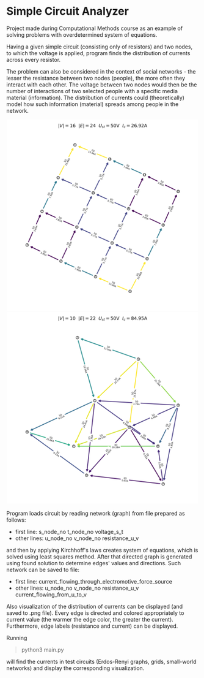 # Simple Circuit Analyzer
Project made during Computational Methods course as an example of solving problems 
with overdetermined system of equations.

Having a given simple circuit (consisting only of resistors) and two nodes, 
to which the voltage is applied, program finds the distribution 
of currents across every resistor.

The problem can also be considered in the context of social networks - the lesser the 
resistance between two nodes (people), the more often they interact with each other.
The voltage between two nodes would then be the number of interactions of two selected
people with a specific media material (information).
The distribution of currents could (theoretically) model how such information (material)
spreads among people in the network.

<p align="center">
  <img src="imgs/grid_4_4_3.png" width="500" title="Grid 4x4">
  <img src="imgs/erdos_renyi_10_0.4_3.png" width="500" title="Erdos-Renyi graph n = 10, p = 0.4">
</p>

Program loads circuit by reading network (graph) from file prepared as follows:
* first line: s_node_no t_node_no voltage_s_t
* other lines: u_node_no v_node_no resistance_u_v

and then by applying Kirchhoff's laws creates system of equations, which is solved 
using least squares method.
After that directed graph is generated using found solution to determine edges' values
and directions.
Such network can be saved to file:
* first line: current_flowing_through_electromotive_force_source
* other lines: u_node_no v_node_no resistance_u_v current_flowing_from_u_to_v

Also visualization of the distribution of currents can be displayed (and saved to .png file).
Every edge is directed and colored appropriately to current value (the warmer the edge 
color, the greater the current). Furthermore, edge labels (resistance and current) can be 
displayed.

Running 
> python3 main.py 

will find the currents in test circuits (Erdos-Renyi graphs, grids, small-world networks)
and display the corresponding visualization.
